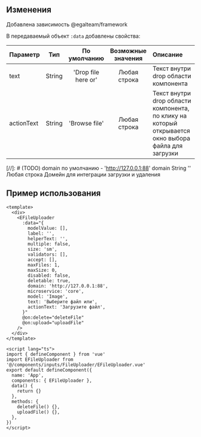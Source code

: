 ## Изменения
Добавлена зависимость @egalteam/framework

В передаваемый объект `:data` добавлены свойства:

| Параметр    |   Тип   |    По умолчанию     | Возможные значения | Описание                                                                                             |
|:------------|:-------:|:-------------------:|:------------------:|:-----------------------------------------------------------------------------------------------------|
| text        | String  | 'Drop file here or' |    Любая строка    | Текст внутри drop области компонента                                                                 |
| actionText  | String  |    'Browse file'    |    Любая строка    | Текст внутри drop области компонента, по клику на который открывается окно выбора файла для загрузки |

[//]: # (TODO) domain по умолчанию - 'http://127.0.0.1:88'
domain	String	''	Любая строка	Домейн для интеграции загрузки и удаления

## Пример использования
````vue
<template>
  <div>
    <EFileUploader
      :data="{
        modelValue: [],
        label: '',
        helperText: '',
        multiple: false,
        size: 'sm',
        validators: [],
        accept: [],
        maxFiles: 1,
        maxSize: 0,
        disabled: false,
        deletable: true,
        domain: 'http://127.0.0.1:88',
        microservice: 'core',
        model: 'Image',
        text: 'Выберите файл или',
        actionText: 'Загрузите файл',
      }"
      @on:delete="deleteFile"
      @on:upload="uploadFile"
    />
  </div>
</template>

<script lang="ts">
import { defineComponent } from 'vue'
import EFileUploader from '@/components/inputs/FileUploader/EFileUploader.vue'
export default defineComponent({
  name: 'App',
  components: { EFileUploader },
  data() {
    return {}
  },
  methods: {
    deleteFile() {},
    uploadFile() {},
  },
})
</script>
````